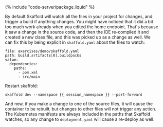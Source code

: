 
{% include "code-server/package.liquid" %}

By default Skaffold will watch all the files in your project for changes, and trigger a build if anything changes. You might have noticed that it did a bit too much work already when you edited the home endpoint. That's because it saw a change in the source code, and then the IDE re-compiled it and created a new class file, and this was picked up as a change as well. We can fix this by being explicit in `skaffold.yaml` about the files to watch:

```editor:insert-value-into-yaml
file: exercises/demo/skaffold.yaml
path: build.artifacts[0].buildpacks
value:
  dependencies:
    paths:
      - pom.xml
      - src/main
```

Restart skaffold:

```execute
skaffold dev --namespace {{ session_namespace }} --port-forward
```
And now, if you make a change to one of the source files, it will cause the container to be rebuilt, but changes to other files will not trigger any action. The Kubernetes manifests are always included in the paths that Skaffold watches, so any change to `deployment.yaml` will cause a re-deploy as well.
